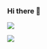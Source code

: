 ### Hi there 👋

<p>
<a href="https://mjcoding.tistory.com" target="_blank"><img src="https://img.shields.io/badge/tistory-FE642E?style=flat-square&logo=Tistory&logoColor=white%22"/></a>


<a href="https://mjcoding.tistory.com" target="_blank"><img src="https://img.shields.io/badge/tistory-6E6E6E?style=flat-square&logo=GoogleGlogoColor=white%22"/></a>

  </p>
<!--
**1997MJ/1997MJ** is a ✨ _special_ ✨ repository because its `README.md` (this file) appears on your GitHub profile.

Here are some ideas to get you started:

- 🔭 I’m currently working on ...
- 🌱 I’m currently learning ...
- 👯 I’m looking to collaborate on ...
- 🤔 I’m looking for help with ...
- 💬 Ask me about ...
- 📫 How to reach me: ...
- 😄 Pronouns: ...
- ⚡ Fun fact: ...
-->
